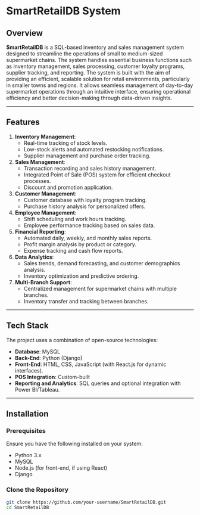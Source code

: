 # SmartRetailDB System

## Overview

**SmartRetailDB** is a SQL-based inventory and sales management system designed to streamline the operations of small to medium-sized supermarket chains. The system handles essential business functions such as inventory management, sales processing, customer loyalty programs, supplier tracking, and reporting. The system is built with the aim of providing an efficient, scalable solution for retail environments, particularly in smaller towns and regions. It allows seamless management of day-to-day supermarket operations through an intuitive interface, ensuring operational efficiency and better decision-making through data-driven insights.

---

## Features

1. **Inventory Management**:
   - Real-time tracking of stock levels.
   - Low-stock alerts and automated restocking notifications.
   - Supplier management and purchase order tracking.
2. **Sales Management**:
   - Transaction recording and sales history management.
   - Integrated Point of Sale (POS) system for efficient checkout processes.
   - Discount and promotion application.
3. **Customer Management**:
   - Customer database with loyalty program tracking.
   - Purchase history analysis for personalized offers.
4. **Employee Management**:
   - Shift scheduling and work hours tracking.
   - Employee performance tracking based on sales data.
5. **Financial Reporting**:
   - Automated daily, weekly, and monthly sales reports.
   - Profit margin analysis by product or category.
   - Expense tracking and cash flow reports.
6. **Data Analytics**:
   - Sales trends, demand forecasting, and customer demographics analysis.
   - Inventory optimization and predictive ordering.
7. **Multi-Branch Support**:
   - Centralized management for supermarket chains with multiple branches.
   - Inventory transfer and tracking between branches.

---

## Tech Stack

The project uses a combination of open-source technologies:
- **Database**: MySQL
- **Back-End**: Python (Django)
- **Front-End**: HTML, CSS, JavaScript (with React.js for dynamic interfaces).
- **POS Integration**: Custom-built
- **Reporting and Analytics**: SQL queries and optional integration with Power BI/Tableau.

---

## Installation

### Prerequisites

Ensure you have the following installed on your system:
- Python 3.x
- MySQL
- Node.js (for front-end, if using React)
- Django

### Clone the Repository

```bash
git clone https://github.com/your-username/SmartRetailDB.git
cd SmartRetailDB
